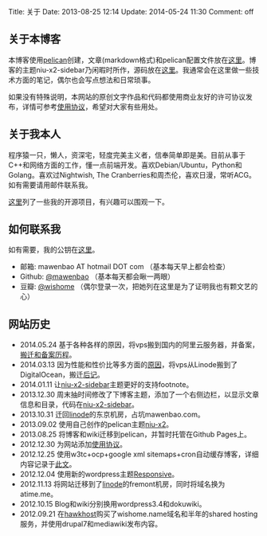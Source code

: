 Title: 关于
Date: 2013-08-25 12:14
Update: 2014-05-24 11:30
Comment: off

[1]: http://docs.getpelican.com/ "pelican documentation"
[2]: https://github.com/mawenbao/pelican-blog-content "my pelican blog repository"
[3]: https://github.com/mawenbao/niu-x2 "my pelican theme"
[5]: https://github.com/mawenbao "my github homepage"
[6]: http://www.douban.com/people/wishome/ "my douban homepage"
[7]: /my_gnupg.html "my gnu public key"
[10]: http://www.hawkhost.com/ "http://www.hawkhost.com/"
[11]: http://www.linode.com/ "http://www.linode.com/"
[12]: http://wordpress.org/extend/themes/responsive "http://wordpress.org/extend/themes/responsive"
[13]: /research/create_pseudo_static_blog_with_wordpress.html "create a pseudo static blog with wordpress"
[14]: /agreement.html "使用协议"
[15]: /my_projects.html "我的开源项目"
[16]: https://github.com/mawenbao/niu-x2-sidebar "niu-x2-sidebar"
[17]: /life/thinking-about-moving-away-from-linode.html "撤离Linode"
[18]: /life/trying-digitalocean-vps.html "尝试DigitalOcean"
[19]: /life/moving-blog-back-to-china.html "博客备案"

## 关于本博客

本博客使用[pelican][1]创建，文章(markdown格式)和pelican配置文件放在[这里][2]。博客的主题niu-x2-sidebar乃闲暇时所作，源码放在[这里][16]。我通常会在这里做一些技术方面的笔记，偶尔也会写点想法和日常琐事。

如果没有特殊说明，本网站的原创文字作品和代码都使用商业友好的许可协议发布，详情可参考[使用协议][14]，希望对大家有些用处。

## 关于我本人

程序猿一只，懒人，资深宅，轻度完美主义者，信奉简单即是美。目前从事于C++和网络方面的工作，懂一点前端开发。喜欢Debian/Ubuntu，Python和Golang。喜欢过Nightwish, The Cranberries和周杰伦，喜欢日漫，常听ACG。如有需要请用邮件联系我。

[这里][15]列了一些我的开源项目，有兴趣可以围观一下。

## 如何联系我

如有需要，我的公钥在[这里][7]。

*   邮箱: mawenbao AT hotmail DOT com （基本每天早上都会检查）
*   Github: [@mawenbao][5] （基本每天都会瞅一两眼）
*   豆瓣: [@wishome][6] （偶尔登录一次，把她列在这里是为了证明我也有颗文艺的心）

## 网站历史

*  2014.05.24 基于各种各样的原因，将vps搬到国内的阿里云服务器，并备案，[搬迁和备案历程][19]。
*  2014.03.13 因为性能和性价比等多方面的[原因][17]，将vps从Linode搬到了DigitalOcean，搬迁[后记][18]。
*  2014.01.11 让[niu-x2-sidebar][16]主题更好的支持footnote。
*  2013.12.30 周末抽时间修改了下博客主题，添加了一个右侧边栏，以显示文章信息和目录，代码在[niu-x2-sidebar][16]。
*  2013.10.31 迁回[linode][11]的东京机房，占坑mawenbao.com。
*  2013.09.02 使用自己创作的pelican主题[niu-x2][3]。
*  2013.08.25 将博客和wiki迁移到pelican，并暂时托管在Github Pages上。
*  2012.12.30 为网站添加[使用协议][14]。
*  2012.12.25 使用w3tc+ocp+google xml sitemaps+cron自动缓存博客，详细内容记录于[此文][13]。 
*  2012.12.04 使用新的wordpress主题[Responsive][12]。
*  2012.11.13 将网站迁移到了[linode][11]的fremont机房，同时将域名换为atime.me。
*  2012.10.15 Blog和wiki分别换用wordpress3.4和dokuwiki。
*  2012.09.21 在[hawkhost][10]购买了wishome.name域名和半年的shared hosting服务，并使用drupal7和mediawiki发布内容。

